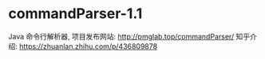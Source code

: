# commandParser-1.1
Java 命令行解析器, 项目发布网站: http://pmglab.top/commandParser/
知乎介绍: https://zhuanlan.zhihu.com/p/436809878
